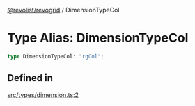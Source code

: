 [@revolist/revogrid](README.md) / DimensionTypeCol

# Type Alias: DimensionTypeCol

```ts
type DimensionTypeCol: "rgCol";
```

## Defined in

[src/types/dimension.ts:2](https://github.com/revolist/revogrid/blob/ec9aef33f9c1bf72c73d96c05d2eb8650d7cd25f/src/types/dimension.ts#L2)
